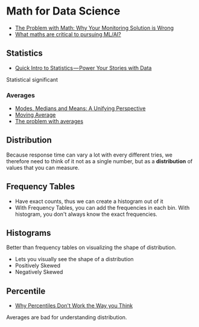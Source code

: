 # Math for Data Science

* [The Problem with Math: Why Your Monitoring Solution is Wrong](https://www.circonus.com/2015/02/problem-math/)
* [What maths are critical to pursuing ML/AI?](https://news.ycombinator.com/item?id=15116379)

## Statistics

* [Quick Intro to Statistics — Power Your Stories with Data](https://hackernoon.com/quick-intro-to-statistics-power-your-stories-with-data-a3a35785692b)

Statistical significant

### Averages

* [Modes, Medians and Means: A Unifying Perspective](http://www.johnmyleswhite.com/notebook/2013/03/22/modes-medians-and-means-an-unifying-perspective/)
* [Moving Average](http://www.investopedia.com/terms/m/movingaverage.asp)
* [The problem with averages](https://signalvnoise.com/posts/1836-the-problem-with-averages)

## Distribution

Because response time can vary a lot with every different tries, we therefore need to think of it not as a single number, but as a **distribution** of values that you can measure.

## Frequency Tables

* Have exact counts, thus we can create a histogram out of it
* With Frequency Tables, you can add the frequencies in each bin. With histogram, you don't always know the exact frequencies.

## Histograms

Better than frequency tables on visualizing the shape of distribution.

* Lets you visually see the shape of a distribution
* Positively Skewed
* Negatively Skewed

## Percentile

* [Why Percentiles Don't Work the Way you Think](https://www.vividcortex.com/blog/why-percentiles-dont-work-the-way-you-think)

Averages are bad for understanding distribution.